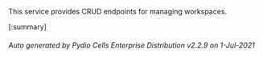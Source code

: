 






This service provides CRUD endpoints for managing workspaces.

[:summary]

###### Auto generated by Pydio Cells Enterprise Distribution v2.2.9 on 1-Jul-2021
